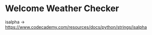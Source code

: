 # Welcome Weather Checker

isalpha -> https://www.codecademy.com/resources/docs/python/strings/isalpha
